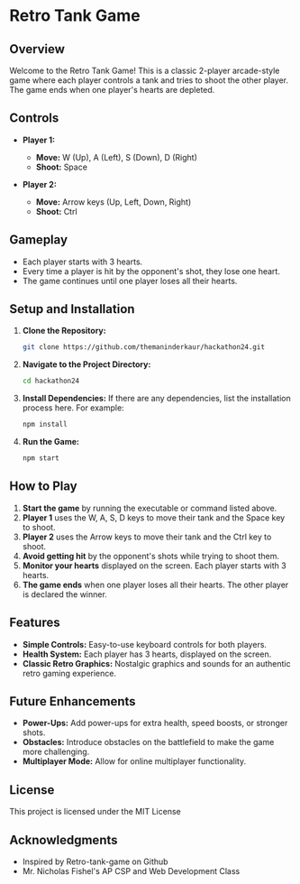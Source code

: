 # Retro Tank Game

## Overview

Welcome to the Retro Tank Game! This is a classic 2-player arcade-style game where each player controls a tank and tries to shoot the other player. The game ends when one player's hearts are depleted.

## Controls

- **Player 1:**
  - **Move:** W (Up), A (Left), S (Down), D (Right)
  - **Shoot:** Space

- **Player 2:**
  - **Move:** Arrow keys (Up, Left, Down, Right)
  - **Shoot:** Ctrl

## Gameplay

- Each player starts with 3 hearts.
- Every time a player is hit by the opponent's shot, they lose one heart.
- The game continues until one player loses all their hearts.

## Setup and Installation

1. **Clone the Repository:**
   ```sh
   git clone https://github.com/themaninderkaur/hackathon24.git
   ```

2. **Navigate to the Project Directory:**
   ```sh
   cd hackathon24
   ```

3. **Install Dependencies:**
   If there are any dependencies, list the installation process here. For example:
   ```sh
   npm install
   ```

4. **Run the Game:**
   ```sh
   npm start
   ```

## How to Play

1. **Start the game** by running the executable or command listed above.
2. **Player 1** uses the W, A, S, D keys to move their tank and the Space key to shoot.
3. **Player 2** uses the Arrow keys to move their tank and the Ctrl key to shoot.
4. **Avoid getting hit** by the opponent's shots while trying to shoot them.
5. **Monitor your hearts** displayed on the screen. Each player starts with 3 hearts.
6. **The game ends** when one player loses all their hearts. The other player is declared the winner.

## Features

- **Simple Controls:** Easy-to-use keyboard controls for both players.
- **Health System:** Each player has 3 hearts, displayed on the screen.
- **Classic Retro Graphics:** Nostalgic graphics and sounds for an authentic retro gaming experience.

## Future Enhancements

- **Power-Ups:** Add power-ups for extra health, speed boosts, or stronger shots.
- **Obstacles:** Introduce obstacles on the battlefield to make the game more challenging.
- **Multiplayer Mode:** Allow for online multiplayer functionality.

## License

This project is licensed under the MIT License

## Acknowledgments

- Inspired by Retro-tank-game on Github
- Mr. Nicholas Fishel's AP CSP and Web Development Class
